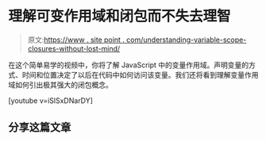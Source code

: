# 理解可变作用域和闭包而不失去理智

> 原文:[https://www . site point . com/understanding-variable-scope-closures-without-lost-mind/](https://www.sitepoint.com/understanding-variable-scope-closures-without-losing-mind/)

在这个简单易学的视频中，你将了解 JavaScript 中的变量作用域。声明变量的方式、时间和位置决定了以后在代码中如何访问该变量。我们还将看到理解变量作用域如何引出极其强大的闭包概念。

[youtube v=iSlSxDNarDY]

## 分享这篇文章